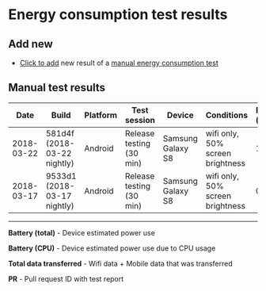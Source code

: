 # Energy consumption test results

## Add new
- [Click to add](https://github.com/mandrigin/status-go-n-wrapper/compare/master...report/example?quick_pull=1&template=test_result_pr_template.md&title=Energy%20consumption%20test%20result%20for%20build:%20{build%20name},%20os:%20{Android,%20iOS}) new result of a [manual energy consumption test](./QA.md)

## Manual test results

|Date|Build|Platform|Test session|Device|Conditions|Battery (total)*|Battery (CPU)*|Total data transferred*|Logs|PR|
|---|---|---|---|---|---|--|--|--|--|--|
|2018-03-22|581d4f (2018-03-22 nightly)|Android|Release testing (30 min)|Samsung Galaxy S8|wifi only, 50% screen brightness|1.32%|2.21%|79.95MB|bugreport-2018-03-22-14-30-42.zip|#3|
|2018-03-17|9533d1 (2018-03-17 nightly)|Android|Release testing (30 min)|Samsung Galaxy S8|wifi only, 50% screen brightness|0.97%|1.53%|43.42MB|bugreport-2018-03-17-11-32-14.zip||

----
**Battery (total)** - Device estimated power use

**Battery (CPU)** - Device estimated power use due to CPU usage

**Total data transferred** - Wifi data + Mobile data that was transferred

**PR** - Pull request ID with test report

